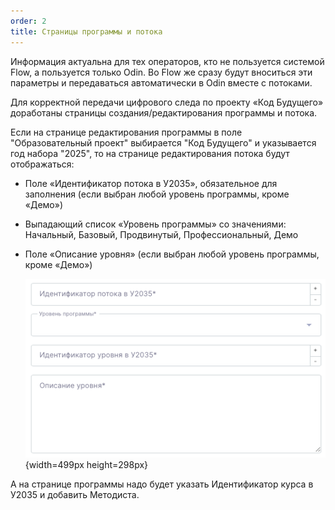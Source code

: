 ```yaml
---
order: 2
title: Страницы программы и потока
---
```


Информация актуальна для тех операторов, кто не пользуется системой Flow, а пользуется только Odin. Во Flow же сразу будут вноситься эти параметры и передаваться автоматически в Odin вместе с потоками.

Для корректной передачи цифрового следа по проекту «Код Будущего» доработаны страницы создания/редактирования программы и потока.

Если на странице редактирования программы в поле "Образовательный проект" выбирается "Код Будущего" и указывается год набора "2025", то на странице редактирования потока будут отображаться:

-  Поле «Идентификатор потока в У2035», обязательное для заполнения (если выбран любой уровень программы, кроме «Демо»)

-  Выпадающий список «Уровень программы» со значениями: Начальный, Базовый, Продвинутый, Профессиональный, Демо

-  Поле «Описание уровня» (если выбран любой уровень программы, кроме «Демо»)

   ![](./stranica-potoka.png){width=499px height=298px}

А на странице программы надо будет указать Идентификатор курса в У2035 и добавить Методиста.